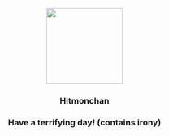 <p align="center">
    <img src="https://raw.githubusercontent.com/PokeAPI/sprites/master/sprites/pokemon/107.png" width="150" height="150">
</p>
<h3 align="center"> <b>Hitmonchan</b></h3>
<h3 align="center">Have a terrifying day! (contains irony)</h3>

